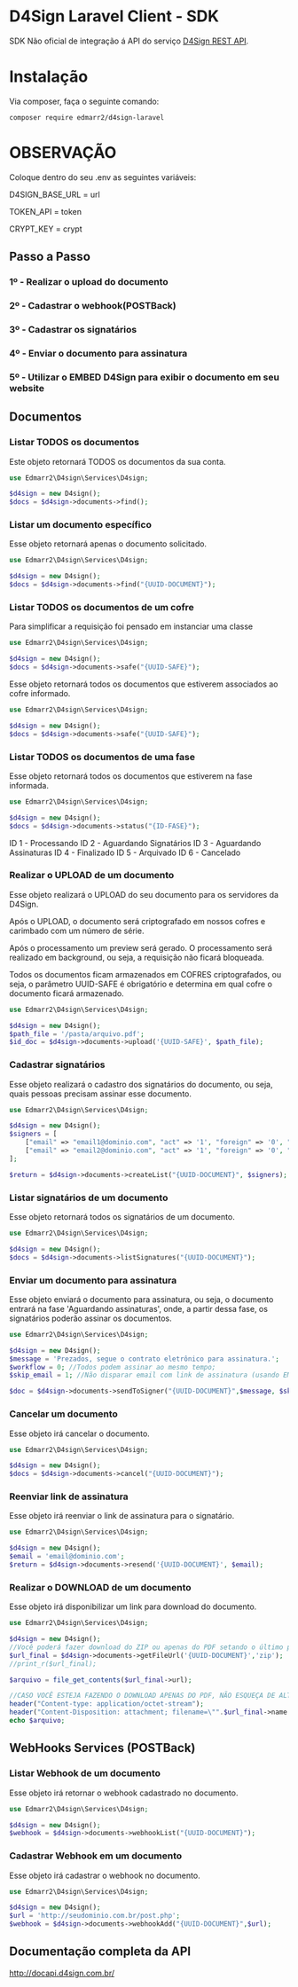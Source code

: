 # D4Sign Laravel Client - SDK

SDK Não oficial de integração á API do serviço [D4Sign REST API](http://docapi.d4sign.com.br/).

# Instalação

Via composer, faça o seguinte comando: 

```shell script
composer require edmarr2/d4sign-laravel
```

# OBSERVAÇÃO
Coloque dentro do seu .env as seguintes variáveis:

D4SIGN_BASE_URL = url


TOKEN_API = token


CRYPT_KEY = crypt

## Passo a Passo

### 1º - Realizar o upload do documento
### 2º - Cadastrar o webhook(POSTBack)
### 3º - Cadastrar os signatários
### 4º - Enviar o documento para assinatura
### 5º - Utilizar o EMBED D4Sign para exibir o documento em seu website

## Documentos

### Listar TODOS os documentos

Este objeto retornará TODOS os documentos da sua conta.

```php
use Edmarr2\D4sign\Services\D4sign;

$d4sign = new D4sign();
$docs = $d4sign->documents->find();
```

### Listar um documento específico

Esse objeto retornará apenas o documento solicitado.

```php
use Edmarr2\D4sign\Services\D4sign;

$d4sign = new D4sign();
$docs = $d4sign->documents->find("{UUID-DOCUMENT}");
```

### Listar TODOS os documentos de um cofre
Para simplificar a requisição foi pensado em instanciar uma classe
```php
use Edmarr2\D4sign\Services\D4sign;

$d4sign = new D4sign();
$docs = $d4sign->documents->safe("{UUID-SAFE}");
```

Esse objeto retornará todos os documentos que estiverem associados ao cofre informado.

```php
use Edmarr2\D4sign\Services\D4sign;

$d4sign = new D4sign();
$docs = $d4sign->documents->safe("{UUID-SAFE}");
```

### Listar TODOS os documentos de uma fase

Esse objeto retornará todos os documentos que estiverem na fase informada.

```php
use Edmarr2\D4sign\Services\D4sign;

$d4sign = new D4sign();
$docs = $d4sign->documents->status("{ID-FASE}");
```

ID 1 - Processando
ID 2 - Aguardando Signatários
ID 3 - Aguardando Assinaturas
ID 4 - Finalizado
ID 5 - Arquivado
ID 6 - Cancelado


### Realizar o UPLOAD de um documento

Esse objeto realizará o UPLOAD do seu documento para os servidores da D4Sign.

Após o UPLOAD, o documento será criptografado em nossos cofres e carimbado com um número de série.

Após o processamento um preview será gerado. O processamento será realizado em background, ou seja, a requisição não ficará bloqueada.

Todos os documentos ficam armazenados em COFRES criptografados, ou seja, o parâmetro UUID-SAFE é obrigatório e determina em qual cofre o documento ficará armazenado.

```php
use Edmarr2\D4sign\Services\D4sign;

$d4sign = new D4sign();
$path_file = '/pasta/arquivo.pdf';
$id_doc = $d4sign->documents->upload('{UUID-SAFE}', $path_file);
```

### Cadastrar signatários

Esse objeto realizará o cadastro dos signatários do documento, ou seja, quais pessoas precisam assinar esse documento.

```php
use Edmarr2\D4sign\Services\D4sign;

$d4sign = new D4sign();
$signers = [
    ["email" => "email1@dominio.com", "act" => '1', "foreign" => '0', "certificadoicpbr" => '0', "assinatura_presencial" => '0', "embed_methodauth" => 'email', "embed_smsnumber" => ''],
    ["email" => "email2@dominio.com", "act" => '1', "foreign" => '0', "certificadoicpbr" => '0',"assinatura_presencial" => '0', "embed_methodauth" => 'sms', "embed_smsnumber" => '+5511953020202']
];

$return = $d4sign->documents->createList("{UUID-DOCUMENT}", $signers);
```

### Listar signatários de um documento

Esse objeto retornará todos os signatários de um documento.

```php
use Edmarr2\D4sign\Services\D4sign;

$d4sign = new D4sign();
$docs = $d4sign->documents->listSignatures("{UUID-DOCUMENT}");
```

### Enviar um documento para assinatura

Esse objeto enviará o documento para assinatura, ou seja, o documento entrará na fase 'Aguardando assinaturas', onde, a partir dessa fase, os signatários poderão assinar os documentos.

```php
use Edmarr2\D4sign\Services\D4sign;

$d4sign = new D4sign();
$message = 'Prezados, segue o contrato eletrônico para assinatura.';
$workflow = 0; //Todos podem assinar ao mesmo tempo;
$skip_email = 1; //Não disparar email com link de assinatura (usando EMBED ou Assinatura Presencial);

$doc = $d4sign->documents->sendToSigner("{UUID-DOCUMENT}",$message, $skip_email, $workflow);
```

### Cancelar um documento

Esse objeto irá cancelar o documento.

```php
use Edmarr2\D4sign\Services\D4sign;

$d4sign = new D4sign();
$docs = $d4sign->documents->cancel("{UUID-DOCUMENT}");
```

### Reenviar link de assinatura

Esse objeto irá reenviar o link de assinatura para o signatário.

```php
use Edmarr2\D4sign\Services\D4sign;

$d4sign = new D4sign();
$email = 'email@dominio.com';
$return = $d4sign->documents->resend('{UUID-DOCUMENT}', $email);
```

### Realizar o DOWNLOAD de um documento

Esse objeto irá disponibilizar um link para download do documento.

```php
use Edmarr2\D4sign\Services\D4sign;

$d4sign = new D4sign();
//Você poderá fazer download do ZIP ou apenas do PDF setando o último parametro.
$url_final = $d4sign->documents->getFileUrl('{UUID-DOCUMENT}','zip');
//print_r($url_final);

$arquivo = file_get_contents($url_final->url);

//CASO VOCÊ ESTEJA FAZENDO O DOWNLOAD APENAS DO PDF, NÃO ESQUEÇA DE ALTERAR O CONTENT-TYPE PARA application/pdf E O NOME DO ARQUIVO PARA .PDF
header("Content-type: application/octet-stream");
header("Content-Disposition: attachment; filename=\"".$url_final->name.".zip"."\"");
echo $arquivo;
```

## WebHooks Services (POSTBack)

### Listar Webhook de um documento

Esse objeto irá retornar o webhook cadastrado no documento.

```php
use Edmarr2\D4sign\Services\D4sign;

$d4sign = new D4sign();
$webhook = $d4sign->documents->webhookList("{UUID-DOCUMENT}");
```

### Cadastrar Webhook em um documento

Esse objeto irá cadastrar o webhook no documento.

```php
use Edmarr2\D4sign\Services\D4sign;

$d4sign = new D4sign();
$url = 'http://seudominio.com.br/post.php';
$webhook = $d4sign->documents->webhookAdd("{UUID-DOCUMENT}",$url);
```

## Documentação completa da API

http://docapi.d4sign.com.br/
